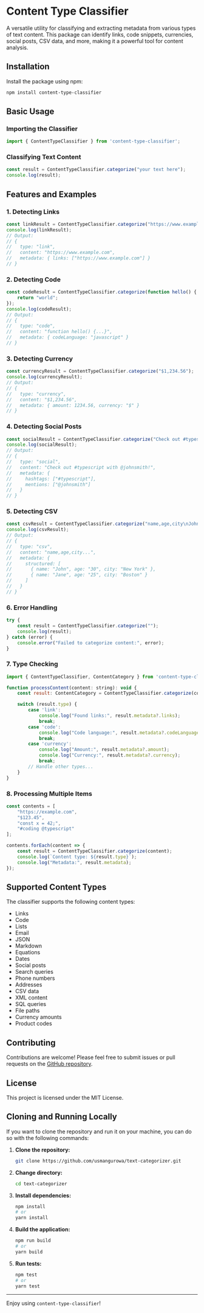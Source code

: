 # Content Type Classifier

A versatile utility for classifying and extracting metadata from various types of text content. This package can identify links, code snippets, currencies, social posts, CSV data, and more, making it a powerful tool for content analysis.

## Installation

Install the package using npm:

```bash
npm install content-type-classifier
```

## Basic Usage

### Importing the Classifier

```javascript
import { ContentTypeClassifier } from 'content-type-classifier';
```

### Classifying Text Content

```javascript
const result = ContentTypeClassifier.categorize("your text here");
console.log(result);
```

## Features and Examples

### 1. Detecting Links

```javascript
const linkResult = ContentTypeClassifier.categorize("https://www.example.com");
console.log(linkResult);
// Output:
// {
//   type: "link",
//   content: "https://www.example.com",
//   metadata: { links: ["https://www.example.com"] }
// }
```

### 2. Detecting Code

```javascript
const codeResult = ContentTypeClassifier.categorize(function hello() {
    return "world";
});
console.log(codeResult);
// Output:
// {
//   type: "code",
//   content: "function hello() {...}",
//   metadata: { codeLanguage: "javascript" }
// }
```

### 3. Detecting Currency

```javascript
const currencyResult = ContentTypeClassifier.categorize("$1,234.56");
console.log(currencyResult);
// Output:
// {
//   type: "currency",
//   content: "$1,234.56",
//   metadata: { amount: 1234.56, currency: "$" }
// }
```

### 4. Detecting Social Posts

```javascript
const socialResult = ContentTypeClassifier.categorize("Check out #typescript with @johnsmith!");
console.log(socialResult);
// Output:
// {
//   type: "social",
//   content: "Check out #typescript with @johnsmith!",
//   metadata: {
//     hashtags: ["#typescript"],
//     mentions: ["@johnsmith"]
//   }
// }
```

### 5. Detecting CSV

```javascript
const csvResult = ContentTypeClassifier.categorize("name,age,city\nJohn,30,New York\nJane,25,Boston");
console.log(csvResult);
// Output:
// {
//   type: "csv",
//   content: "name,age,city...",
//   metadata: {
//     structured: [
//       { name: "John", age: "30", city: "New York" },
//       { name: "Jane", age: "25", city: "Boston" }
//     ]
//   }
// }
```

### 6. Error Handling

```javascript
try {
    const result = ContentTypeClassifier.categorize("");
    console.log(result);
} catch (error) {
    console.error("Failed to categorize content:", error);
}
```

### 7. Type Checking

```javascript
import { ContentTypeClassifier, ContentCategory } from 'content-type-classifier';

function processContent(content: string): void {
    const result: ContentCategory = ContentTypeClassifier.categorize(content);

    switch (result.type) {
        case 'link':
            console.log("Found links:", result.metadata?.links);
            break;
        case 'code':
            console.log("Code language:", result.metadata?.codeLanguage);
            break;
        case 'currency':
            console.log("Amount:", result.metadata?.amount);
            console.log("Currency:", result.metadata?.currency);
            break;
        // Handle other types...
    }
}
```

### 8. Processing Multiple Items

```javascript
const contents = [
    "https://example.com",
    "$123.45",
    "const x = 42;",
    "#coding @typescript"
];

contents.forEach(content => {
    const result = ContentTypeClassifier.categorize(content);
    console.log(`Content type: ${result.type}`);
    console.log("Metadata:", result.metadata);
});
```

## Supported Content Types

The classifier supports the following content types:

- Links
- Code
- Lists
- Email
- JSON
- Markdown
- Equations
- Dates
- Social posts
- Search queries
- Phone numbers
- Addresses
- CSV data
- XML content
- SQL queries
- File paths
- Currency amounts
- Product codes

## Contributing

Contributions are welcome! Please feel free to submit issues or pull requests on the [GitHub repository](https://github.com/usmangurowa/text-categorizer).

## License

This project is licensed under the MIT License.

## Cloning and Running Locally

If you want to clone the repository and run it on your machine, you can do so with the following commands:

1. **Clone the repository:**
    ```bash
    git clone https://github.com/usmangurowa/text-categorizer.git
    ```

2. **Change directory:**
    ```bash
    cd text-categorizer
    ```

3. **Install dependencies:**
    ```bash
    npm install
    # or
    yarn install
    ```

4. **Build the application:**
    ```bash
    npm run build
    # or
    yarn build
    ```

5. **Run tests:**
    ```bash
    npm test
    # or
    yarn test
    ```

---

Enjoy using `content-type-classifier`!
